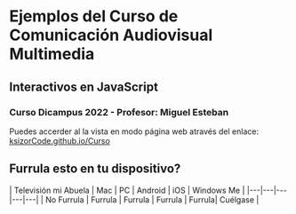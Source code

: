 # Ejemplos del Curso de Comunicación Audiovisual Multimedia
## Interactivos en JavaScript
### Curso Dicampus 2022 - Profesor: Miguel Esteban

Puedes accerder al la vista en modo página web através del enlace: [ksizorCode.github.io/Curso](https://ksizorCode.github.io/Curso)

## Furrula esto en tu dispositivo?

| Televisión mi Abuela | Mac | PC | Android | iOS | Windows Me |
|---|---|---|---|---|
| No Furrula | Furrula | Furrula | Furrula | Furrula| Cuélgase |
